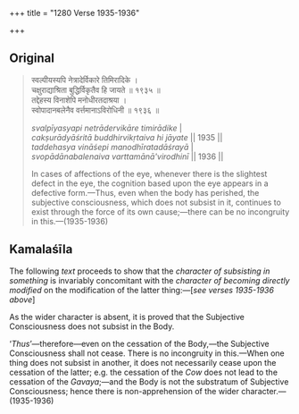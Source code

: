+++
title = "1280 Verse 1935-1936"

+++
## Original 
>
> स्वल्पीयस्यपि नेत्रादेर्विकारे तिमिरादिके ।  
> चक्षुराद्याश्रिता बुद्धिर्विकृतैव हि जायते ॥ १९३५ ॥  
> तद्देहस्य विनाशेपि मनोधीरतदाश्रया ।  
> स्वोपादानबलेनैव वर्त्तमानाऽविरोधिनी ॥ १९३६ ॥ 
>
> *svalpīyasyapi netrādervikāre timirādike* \|  
> *cakṣurādyāśritā buddhirvikṛtaiva hi jāyate* \|\| 1935 \|\|  
> *taddehasya vināśepi manodhīratadāśrayā* \|  
> *svopādānabalenaiva varttamānā'virodhinī* \|\| 1936 \|\| 
>
> In cases of affections of the eye, whenever there is the slightest defect in the eye, the cognition based upon the eye appears in a defective form.—Thus, even when the body has perished, the subjective consciousness, which does not subsist in it, continues to exist through the force of its own cause;—there can be no incongruity in this.—(1935-1936)



## Kamalaśīla

The following *text* proceeds to show that the *character of subsisting in something* is invariably concomitant with the *character of becoming directly modified* on the modification of the latter thing:—[*see verses 1935-1936 above*]

As the wider character is absent, it is proved that the Subjective Consciousness does not subsist in the Body.

‘*Thus*’—therefore—even on the cessation of the Body,—the Subjective Consciousness shall not cease. There is no incongruity in this.—When one thing does not subsist in another, it does not necessarily cease upon the cessation of the latter; e.g. the cessation of the *Cow* does not lead to the cessation of the *Gavaya*;—and the Body is not the substratum of Subjective Consciousness; hence there is non-apprehension of the wider character.—(1935-1936)


